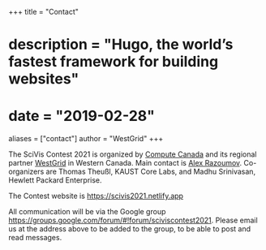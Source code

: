 +++
title = "Contact"
# description = "Hugo, the world’s fastest framework for building websites"
# date = "2019-02-28"
aliases = ["contact"]
author = "WestGrid"
+++

The SciVis Contest 2021 is organized by [Compute Canada](https://www.computecanada.ca) and its regional partner
[WestGrid](https://www.westgrid.ca) in Western Canada. Main contact is
[Alex Razoumov](mailto:alex.razoumov@westgrid.ca). Co-organizers are Thomas Theußl, KAUST Core Labs, and Madhu
Srinivasan, Hewlett Packard Enterprise.

<!-- Co-organizers are Madhu Srinivasan, Hewlett Packard Enterprise, and Silvio Rizzi, Argonne National Laboratory. -->

The Contest website is https://scivis2021.netlify.app

All communication will be via the Google group  
https://groups.google.com/forum/#!forum/sciviscontest2021. Please email us at the address above to be added to the
group, to be able to post and read messages.
